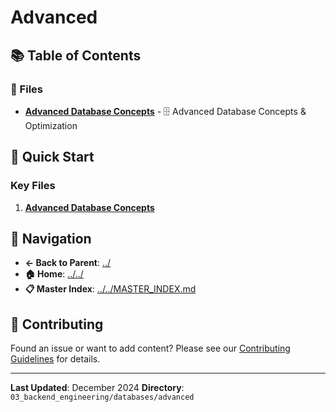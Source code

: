 # Advanced

## 📚 Table of Contents

### 📄 Files

- **[Advanced Database Concepts](advanced_database_concepts.md)** - 🗄️ Advanced Database Concepts & Optimization

## 🚀 Quick Start

### Key Files
1. **[Advanced Database Concepts](advanced_database_concepts.md)**

## 🔗 Navigation

- **← Back to Parent**: [../](../)
- **🏠 Home**: [../../](../..)
- **📋 Master Index**: [../../MASTER_INDEX.md](../..MASTER_INDEX.md)

## 🤝 Contributing

Found an issue or want to add content? Please see our [Contributing Guidelines](../../CONTRIBUTING.md) for details.

---

**Last Updated**: December 2024
**Directory**: `03_backend_engineering/databases/advanced`
